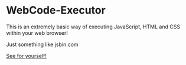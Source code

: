 # WebCode-Executor

This is an extremely basic way of executing JavaScript, HTML and CSS within your web browser!

Just something like jsbin.com

[See for yourself!](https://noyh.github.io/WebCode-Executor)
